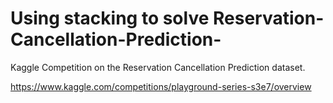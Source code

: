 # Using stacking to solve Reservation-Cancellation-Prediction-
Kaggle Competition on  the Reservation Cancellation Prediction dataset. 

https://www.kaggle.com/competitions/playground-series-s3e7/overview
